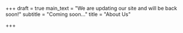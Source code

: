 +++
draft = true
main_text = "We are updating our site and will be back soon!"
subtitle = "Coming soon..."
title = "About Us"

+++
